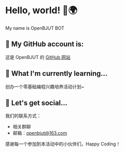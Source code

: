 # Hello, world! 👋🌍

My name is OpenBJUT BOT

## 👷 My GitHub account is:

这是 OpenBJUT 的 [GitHub 网站](https://github.com/Open-BJUT)

## 📖 What I'm currently learning...

创办一个零基础编程兴趣培养活动计划~

## 💭 Let's get social...

我们的联系方式：

- 相关群聊
- 邮箱：openbjut@163.com

感谢每一个参加到本活动中的小伙伴们，Happy Coding！
